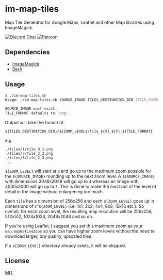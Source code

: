 # im-map-tiles

Map Tile Generator for Google Maps, Leaflet and other Map libraries using ImageMagick.

[![Discord Chat](https://img.shields.io/badge/discord-chat-7289da.svg)](https://discord.gg/crmfAsJ)
[![Patreon](https://img.shields.io/badge/patreon-donate-f96854.svg)](https://www.patreon.com/jahed)

## Dependencies

- [ImageMagick](https://www.imagemagick.org)
- [Bash](https://en.wikipedia.org/wiki/Bash_%28Unix_shell%29)

## Usage

```sh
$ ./im-map-tiles.sh 
Usage: ./im-map-tiles.sh SOURCE_IMAGE TILES_DESTINATION_DIR [TILE_FORMAT]

SOURCE_IMAGE must exist.
TILE_FORMAT defaults to 'png'.
```

Output will take the format of:

```
${TILES_DESTINATION_DIR}/${ZOOM_LEVEL}/tile_${X}_${Y}.${TILE_FORMAT}
```

e.g.

```
./tiles/1/tile_0_1.png
./tiles/3/tile_2_3.png
./tiles/5/tile_2_3.png
...
```

`${ZOOM_LEVEL}` will start at `0` and go up to the maximum zoom possible for the `${SOURCE_IMAGE}` rounding up to the next zoom
level. A `${SOURCE_IMAGE}` with dimensions 2048x2048 will go up to `4` whereas an image with 3000x3000 will go up to `5`. This
is done to make the most out of the level of detail in the image without enlargening too much.

Each `tile` has a dimension of 256x256 and each `${ZOOM_LEVEL}` goes up in dimensions of `2^${ZOOM_LEVEL}` (i.e. 1x1, 2x2, 4x4,
8x8, 16x16 etc.). So overall, for each zoom level, the resulting map resolution will be 256x256, 512x512, 1024x1024, 2048x2048
and so on.

If you're using Leaflet, I suggest you set this maximum zoom as your `map.maxNativeZoom` so you can have higher zoom levels
without the need to download larger, low quality, upscaled tiles.

If a `${ZOOM_LEVEL}` directory already exists, it will be skipped.

## License

[MIT](LICENSE)
